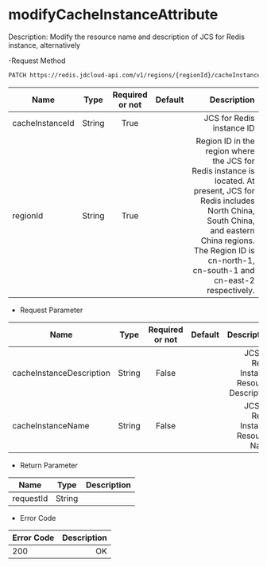 # modifyCacheInstanceAttribute

Description: Modify the resource name and description of JCS for Redis instance, alternatively

-Request Method
```xml 
PATCH https://redis.jdcloud-api.com/v1/regions/{regionId}/cacheInstance/{cacheInstanceId}
```
Name|Type|Required or not|Default|Description
---|:--:|:--:|:--:|---:
cacheInstanceId|String|True||JCS for Redis instance ID
regionId|String|True||Region ID in the region where the JCS for Redis instance is located. At present, JCS for Redis includes North China, South China, and eastern China regions. The Region ID is cn-north-1, cn-south-1 and cn-east-2 respectively.

- Request Parameter

Name|Type|Required or not|Default|Description
---|:--:|:--:|:--:|---:
cacheInstanceDescription|String|False||JCS for Redis Instance Resource Description
cacheInstanceName|String|False||JCS for Redis Instance Resource Name

- Return Parameter

Name|Type|Description
---|:--:|---:
requestId|String|

- Error Code

Error Code|Description
---|---:
200|OK
